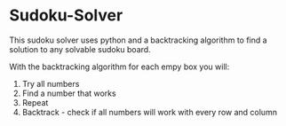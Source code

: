 # Sudoku-Solver
This sudoku solver uses python and a backtracking algorithm to find a solution to any solvable sudoku board.

With the backtracking algorithm for each empy box you will:
  1. Try all numbers 
  2. Find a number that works
  3. Repeat
  4. Backtrack - check if all numbers will work with every row and column
